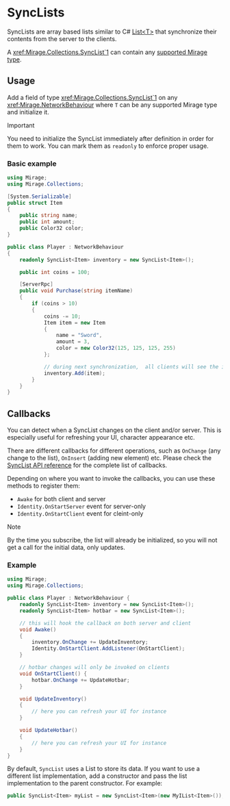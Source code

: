 # SyncLists
SyncLists are array based lists similar to C\# [List\<T\>](https://docs.microsoft.com/en-us/dotnet/api/system.collections.generic.list-1?view=netframework-4.7.2) that synchronize their contents from the server to the clients.

A <xref:Mirage.Collections.SyncList`1> can contain any [supported Mirage type](../DataTypes.md).

## Usage
Add a field of type <xref:Mirage.Collections.SyncList`1> on any <xref:Mirage.NetworkBehaviour> where `T` can be any supported Mirage type and initialize it.

> [!IMPORTANT]
> You need to initialize the SyncList immediately after definition in order for them to work. You can mark them as `readonly` to enforce proper usage.

### Basic example
```cs
using Mirage;
using Mirage.Collections;

[System.Serializable]
public struct Item
{
    public string name;
    public int amount;
    public Color32 color;
}

public class Player : NetworkBehaviour
{
    readonly SyncList<Item> inventory = new SyncList<Item>();

    public int coins = 100;

    [ServerRpc]
    public void Purchase(string itemName)
    {
        if (coins > 10)
        {
            coins -= 10;
            Item item = new Item
            {
                name = "Sword",
                amount = 3,
                color = new Color32(125, 125, 125, 255)
            };

            // during next synchronization,  all clients will see the item
            inventory.Add(item);
        }
    }
}
```

## Callbacks
You can detect when a SyncList changes on the client and/or server. This is especially useful for refreshing your UI, character appearance etc.

There are different callbacks for different operations, such as `OnChange` (any change to the list), `OnInsert` (adding new element) etc. Please check the [SyncList API reference](xref:Mirage.Collections.SyncList`1) for the complete list of callbacks.

Depending on where you want to invoke the callbacks, you can use these methods to register them:
- `Awake` for both client and server
- `Identity.OnStartServer` event for server-only
- `Identity.OnStartClient` event for cleint-only

> [!NOTE]
> By the time you subscribe, the list will already be initialized, so you will not get a call for the initial data, only updates.

### Example
```cs
using Mirage;
using Mirage.Collections;

public class Player : NetworkBehaviour {
    readonly SyncList<Item> inventory = new SyncList<Item>();
    readonly SyncList<Item> hotbar = new SyncList<Item>();

    // this will hook the callback on both server and client
    void Awake()
    {
        inventory.OnChange += UpdateInventory;
        Identity.OnStartClient.AddListener(OnStartClient);
    }

    // hotbar changes will only be invoked on clients
    void OnStartClient() {
        hotbar.OnChange += UpdateHotbar;
    }

    void UpdateInventory()
    {
        // here you can refresh your UI for instance
    }

    void UpdateHotbar()
    {
        // here you can refresh your UI for instance
    }
}
```

By default, `SyncList` uses a List to store its data. If you want to use a different list implementation, add a constructor and pass the list implementation to the parent constructor. For example:

```cs
public SyncList<Item> myList = new SyncList<Item>(new MyIList<Item>());
```